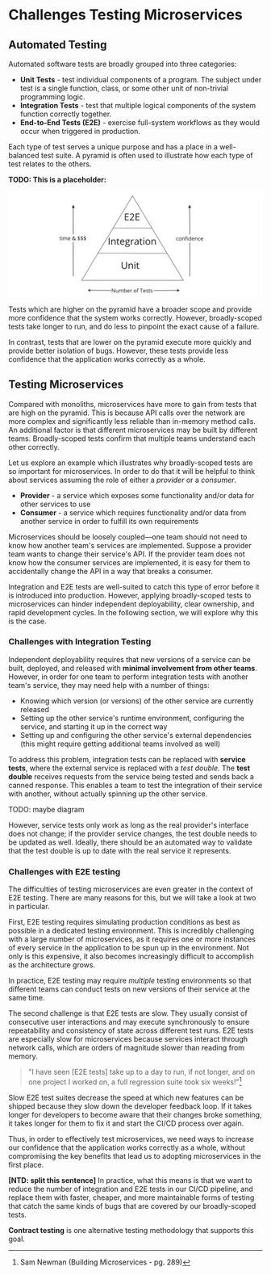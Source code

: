 # Challenges Testing Microservices

## Automated Testing

Automated software tests are broadly grouped into three categories:

- **Unit Tests** - test individual components of a program.
  The subject under test is a single function, class, or some other unit of non-trivial programming logic.
- **Integration Tests** - test that multiple logical components of the system function correctly together.
- **End-to-End Tests (E2E)** - exercise full-system workflows as they would occur when triggered in production.

Each type of test serves a unique purpose and has a place in a well-balanced test suite.
A pyramid is often used to illustrate how each type of test relates to the others.

**TODO: This is a placeholder:**

![Alt text](./image.png)

Tests which are higher on the pyramid have a broader scope and provide more confidence that the system works correctly.
However, broadly-scoped tests take longer to run, and do less to pinpoint the exact cause of a failure.

In contrast, tests that are lower on the pyramid execute more quickly and provide better isolation of bugs.
However, these tests provide less confidence that the application works correctly as a whole.

## Testing Microservices

Compared with monoliths, microservices have more to gain from tests that are high on the pyramid.
This is because API calls over the network are more complex and significantly less reliable than in-memory method calls.
An additional factor is that different microservices may be built by different teams.
Broadly-scoped tests confirm that multiple teams understand each other correctly.

Let us explore an example which illustrates why broadly-scoped tests are so important for microservices.
In order to do that it will be helpful to think about services assuming the role of either a *provider* or a *consumer*.

- **Provider** - a service which exposes some functionality and/or data for other services to use
- **Consumer** - a service which requires functionality and/or data from another service in order to fulfill its own requirements

Microservices should be loosely coupled—one team should not need to know how another team's services are implemented.
Suppose a provider team wants to change their service's API.
If the provider team does not know how the consumer services are implemented, it is easy for them to accidentally change the API in a way that breaks a consumer.

Integration and E2E tests are well-suited to catch this type of error before it is introduced into production.
However, applying broadly-scoped tests to microservices can hinder independent deployability, clear ownership, and rapid development cycles.
In the following section, we will explore why this is the case.

### Challenges with Integration Testing

Independent deployability requires that new versions of a service can be built, deployed, and released with **minimal involvement from other teams**.
However, in order for one team to perform integration tests with another team's service, they may need help with a number of things:

- Knowing which version (or versions) of the other service are currently released
- Setting up the other service's runtime environment, configuring the service, and starting it up in the correct way
- Setting up and configuring the other service's external dependencies (this might require getting additional teams involved as well)

To address this problem, integration tests can be replaced with **service tests**, where the external service is replaced with a *test double*.
The **test double** receives requests from the service being tested and sends back a canned response.
This enables a team to test the integration of their service with another, without actually spinning up the other service.

TODO: maybe diagram

However, service tests only work as long as the real provider's interface does not change; if the provider service changes, the test double needs to be updated as well.
Ideally, there should be an automated way to validate that the test double is up to date with the real service it represents.

### Challenges with E2E testing

The difficulties of testing microservices are even greater in the context of E2E testing.
There are many reasons for this, but we will take a look at two in particular.

First, E2E testing requires simulating production conditions as best as possible in a dedicated testing environment.
This is incredibly challenging with a large number of microservices, as it requires one or more instances of every service in the application to be spun up in the environment.
Not only is this expensive, it also becomes increasingly difficult to accomplish as the architecture grows.

In practice, E2E testing may require *multiple* testing environments so that different teams can conduct tests on new versions of their service at the same time.

The second challenge is that E2E tests are slow.
They usually consist of consecutive user interactions and may execute synchronously to ensure repeatability and consistency of state across different test runs.
E2E tests are especially slow for microservices because services interact through network calls, which are orders of magnitude slower than reading from memory.

> "I have seen \[E2E tests\] take up to a day to run, if not longer, and on one project I worked on, a full regression suite took six weeks!"[^1]

Slow E2E test suites decrease the speed at which new features can be shipped because they slow down the developer feedback loop.
If it takes longer for developers to become aware that their changes broke something, it takes longer for them to fix it and start the CI/CD process over again.

Thus, in order to effectively test microservices, we need ways to increase our confidence that the application works correctly as a whole, without compromising the key benefits that lead us to adopting microservices in the first place.

**[NTD: split this sentence]**
In practice, what this means is that we want to reduce the number of integration and E2E tests in our CI/CD pipeline, and replace them with faster, cheaper, and more maintainable forms of testing that catch the same kinds of bugs that are covered by our broadly-scoped tests.

**Contract testing** is one alternative testing methodology that supports this goal.

[^1]: Sam Newman (Building Microservices - pg. 289)
